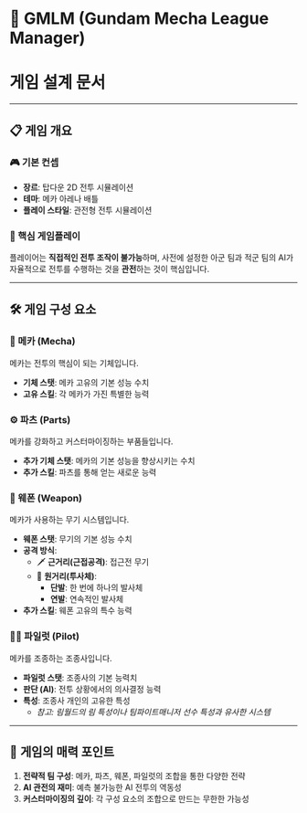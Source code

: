 # 🤖 GMLM (Gundam Mecha League Manager)
# 게임 설계 문서

---

## 📋 게임 개요

### 🎮 기본 컨셉
- **장르**: 탑다운 2D 전투 시뮬레이션
- **테마**: 메카 아레나 배틀
- **플레이 스타일**: 관전형 전투 시뮬레이션

### 🎯 핵심 게임플레이
플레이어는 **직접적인 전투 조작이 불가능**하며, 사전에 설정한 아군 팀과 적군 팀의 AI가 자율적으로 전투를 수행하는 것을 **관전**하는 것이 핵심입니다.

---

## 🛠️ 게임 구성 요소

### 🚁 메카 (Mecha)
메카는 전투의 핵심이 되는 기체입니다.

- **기체 스탯**: 메카 고유의 기본 성능 수치
- **고유 스킬**: 각 메카가 가진 특별한 능력

### ⚙️ 파츠 (Parts) 
메카를 강화하고 커스터마이징하는 부품들입니다.

- **추가 기체 스탯**: 메카의 기본 성능을 향상시키는 수치
- **추가 스킬**: 파츠를 통해 얻는 새로운 능력

### 🔫 웨폰 (Weapon)
메카가 사용하는 무기 시스템입니다.

- **웨폰 스탯**: 무기의 기본 성능 수치
- **공격 방식**: 
  - 🗡️ **근거리(근접공격)**: 접근전 무기
  - 🎯 **원거리(투사체)**: 
    - **단발**: 한 번에 하나의 발사체
    - **연발**: 연속적인 발사체
- **추가 스킬**: 웨폰 고유의 특수 능력

### 👨‍✈️ 파일럿 (Pilot)
메카를 조종하는 조종사입니다.

- **파일럿 스탯**: 조종사의 기본 능력치
- **판단 (AI)**: 전투 상황에서의 의사결정 능력
- **특성**: 조종사 개인의 고유한 특성
  - *참고: 림월드의 림 특성이나 팀파이트매니저 선수 특성과 유사한 시스템*

---

## 🎪 게임의 매력 포인트

1. **전략적 팀 구성**: 메카, 파츠, 웨폰, 파일럿의 조합을 통한 다양한 전략
2. **AI 관전의 재미**: 예측 불가능한 AI 전투의 역동성
3. **커스터마이징의 깊이**: 각 구성 요소의 조합으로 만드는 무한한 가능성
